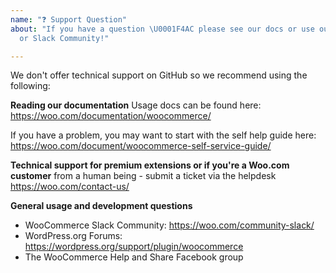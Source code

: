 ```yaml
---
name: "❓ Support Question"
about: "If you have a question \U0001F4AC please see our docs or use our forums, helpdesk,
  or Slack Community!"

---
```


We don't offer technical support on GitHub so we recommend using the following:

**Reading our documentation**
Usage docs can be found here: https://woo.com/documentation/woocommerce/

If you have a problem, you may want to start with the self help guide here: https://woo.com/document/woocommerce-self-service-guide/

**Technical support for premium extensions or if you're a Woo.com customer**
 from a human being - submit a ticket via the helpdesk
https://woo.com/contact-us/

**General usage and development questions**
- WooCommerce Slack Community: https://woo.com/community-slack/
- WordPress.org Forums: https://wordpress.org/support/plugin/woocommerce
- The WooCommerce Help and Share Facebook group
